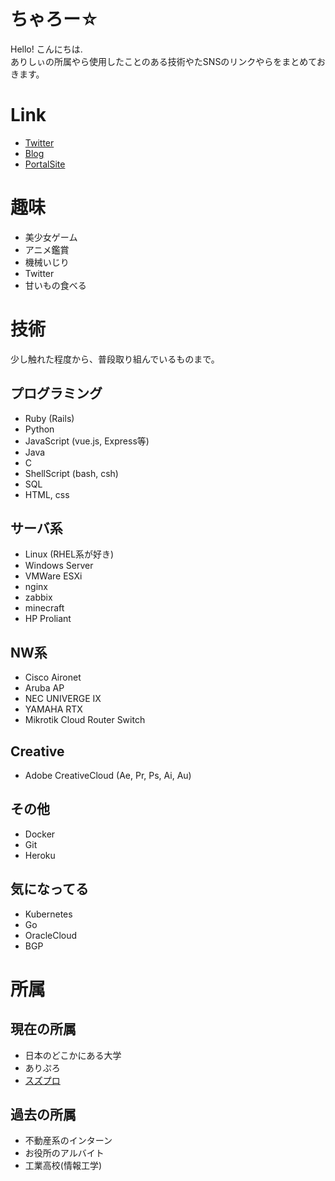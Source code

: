 # ちゃろー☆
Hello! こんにちは.  
ありしぃの所属やら使用したことのある技術やたSNSのリンクやらをまとめておきます。  

# Link
* [Twitter](https://twitter.com/shigure_alicey)
* [Blog](https://blog.alicey.dev/)
* [PortalSite](https://alicey.dev/)

# 趣味
* 美少女ゲーム
* アニメ鑑賞
* 機械いじり
* Twitter
* 甘いもの食べる　

# 技術
少し触れた程度から、普段取り組んでいるものまで。

## プログラミング
* Ruby (Rails)
* Python
* JavaScript (vue.js, Express等)
* Java
* C
* ShellScript (bash, csh)
* SQL
* HTML, css

## サーバ系
* Linux (RHEL系が好き)
* Windows Server
* VMWare ESXi
* nginx
* zabbix
* minecraft
* HP Proliant

## NW系
* Cisco Aironet
* Aruba AP
* NEC UNIVERGE IX
* YAMAHA RTX
* Mikrotik Cloud Router Switch

## Creative
* Adobe CreativeCloud (Ae, Pr, Ps, Ai, Au)

## その他
* Docker
* Git
* Heroku

## 気になってる
* Kubernetes
* Go
* OracleCloud
* BGP

# 所属
## 現在の所属
* 日本のどこかにある大学
* ありぷろ
* [スズプロ](https://github.com/s-project2021)

## 過去の所属
* 不動産系のインターン
* お役所のアルバイト
* 工業高校(情報工学)





<!--
**Alicey0719/Alicey0719** is a ✨ _special_ ✨ repository because its `README.md` (this file) appears on your GitHub profile.

Here are some ideas to get you started:

- 🔭 I’m currently working on ...
- 🌱 I’m currently learning ...
- 👯 I’m looking to collaborate on ...
- 🤔 I’m looking for help with ...
- 💬 Ask me about ...
- 📫 How to reach me: ...
- 😄 Pronouns: ...
- ⚡ Fun fact: ...
-->
